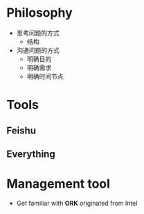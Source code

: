 # Philosophy
- 思考问题的方式
  - 结构
- 沟通问题的方式
  - 明确目的
  - 明确需求
  - 明确时间节点

# Tools
## Feishu
## Everything

# Management tool
- Get familiar with **ORK** originated from Intel